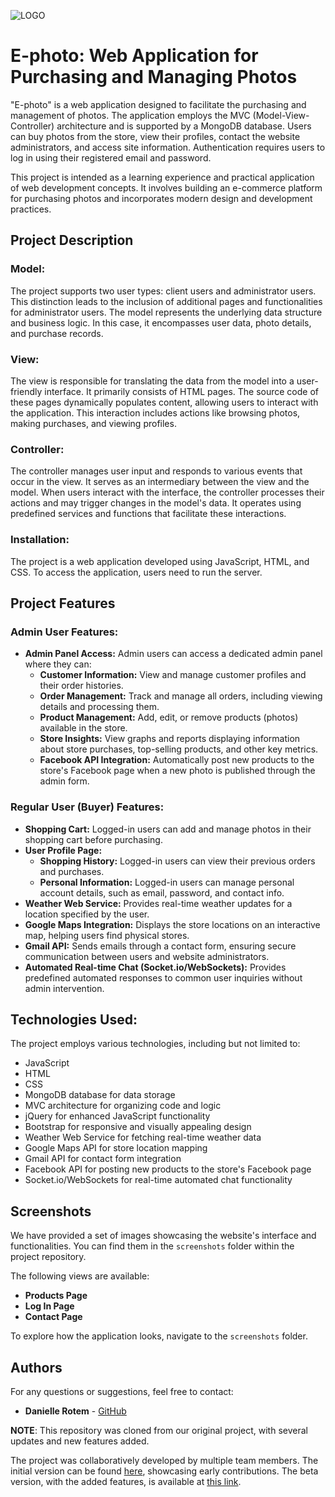 ![LOGO](views/assets/img/logo3.jpg)

# E-photo: Web Application for Purchasing and Managing Photos

"E-photo" is a web application designed to facilitate the purchasing and management of photos. The application employs the MVC (Model-View-Controller) architecture and is supported by a MongoDB database. Users can buy photos from the store, view their profiles, contact the website administrators, and access site information. Authentication requires users to log in using their registered email and password.

This project is intended as a learning experience and practical application of web development concepts. It involves building an e-commerce platform for purchasing photos and incorporates modern design and development practices.

## Project Description

### **Model:**
The project supports two user types: client users and administrator users. This distinction leads to the inclusion of additional pages and functionalities for administrator users. The model represents the underlying data structure and business logic. In this case, it encompasses user data, photo details, and purchase records.

### **View:**
The view is responsible for translating the data from the model into a user-friendly interface. It primarily consists of HTML pages. The source code of these pages dynamically populates content, allowing users to interact with the application. This interaction includes actions like browsing photos, making purchases, and viewing profiles.

### **Controller:**
The controller manages user input and responds to various events that occur in the view. It serves as an intermediary between the view and the model. When users interact with the interface, the controller processes their actions and may trigger changes in the model's data. It operates using predefined services and functions that facilitate these interactions.

### **Installation:**
The project is a web application developed using JavaScript, HTML, and CSS. To access the application, users need to run the server.

## Project Features

### **Admin User Features:**
- **Admin Panel Access:** Admin users can access a dedicated admin panel where they can:
  - **Customer Information:** View and manage customer profiles and their order histories.
  - **Order Management:** Track and manage all orders, including viewing details and processing them.
  - **Product Management:** Add, edit, or remove products (photos) available in the store.
  - **Store Insights:** View graphs and reports displaying information about store purchases, top-selling products, and other key metrics.
  - **Facebook API Integration:** Automatically post new products to the store's Facebook page when a new photo is published through the admin form.

### **Regular User (Buyer) Features:**
- **Shopping Cart:** Logged-in users can add and manage photos in their shopping cart before purchasing.
- **User Profile Page:** 
  - **Shopping History:** Logged-in users can view their previous orders and purchases.
  - **Personal Information:** Logged-in users can manage personal account details, such as email, password, and contact info.
- **Weather Web Service:** Provides real-time weather updates for a location specified by the user.
- **Google Maps Integration:** Displays the store locations on an interactive map, helping users find physical stores.
- **Gmail API:** Sends emails through a contact form, ensuring secure communication between users and website administrators.
- **Automated Real-time Chat (Socket.io/WebSockets):** Provides predefined automated responses to common user inquiries without admin intervention.

## Technologies Used:
The project employs various technologies, including but not limited to:

- JavaScript
- HTML
- CSS
- MongoDB database for data storage
- MVC architecture for organizing code and logic
- jQuery for enhanced JavaScript functionality
- Bootstrap for responsive and visually appealing design
- Weather Web Service for fetching real-time weather data
- Google Maps API for store location mapping
- Gmail API for contact form integration
- Facebook API for posting new products to the store's Facebook page
- Socket.io/WebSockets for real-time automated chat functionality

## Screenshots

We have provided a set of images showcasing the website's interface and functionalities. You can find them in the `screenshots` folder within the project repository. 

The following views are available:
- **Products Page**
- **Log In Page**
- **Contact Page**

To explore how the application looks, navigate to the `screenshots` folder.

## Authors

For any questions or suggestions, feel free to contact:

- **Danielle Rotem** - [GitHub](https://github.com/RoDanielle)

**NOTE**: This repository was cloned from our original project, with several updates and new features added.

The project was collaboratively developed by multiple team members. The initial version can be found [here](https://github.com/ShirazSorijoun/Web_application-E.PHOTO), showcasing early contributions. The beta version, with the added features, is available at [this link](https://github.com/Danielhay016/E-photo).
